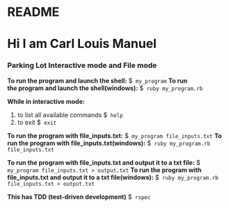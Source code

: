 # README

# Hi I am Carl Louis Manuel
### Parking Lot Interactive mode and File mode

**To run the program and launch the shell:**
$` my_program`
**To run the program and launch the shell(windows):**
$` ruby my_program.rb`

**While in interactive mode:**
1. to list all available commands
$` help`
2. to exit
$` exit`

**To run the program with file_inputs.txt:**
$` my_program file_inputs.txt`
**To run the program with file_inputs.txt(windows):**
$` ruby my_program.rb file_inputs.txt`

**To run the program with file_inputs.txt and output it to a txt file:**
$` my_program file_inputs.txt > output.txt`
**To run the program with file_inputs.txt and output it to a txt file(windows):**
$` ruby my_program.rb file_inputs.txt > output.txt`

**This has TDD (test-driven development)**
$` rspec`